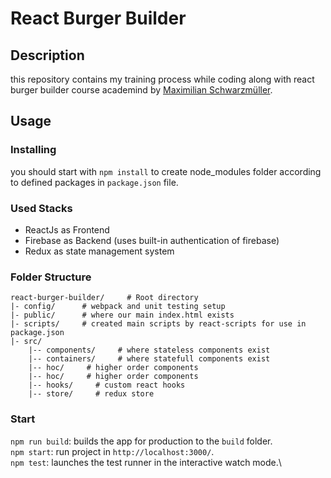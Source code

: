 # React Burger Builder

## Description
this repository contains my training process while coding along with react burger builder course academind by [Maximilian Schwarzmüller](https://www.linkedin.com/in/maximilian-schwarzmueller/).

## Usage

### Installing
you should start with `npm install` to create node_modules folder according to defined packages in `package.json` file.

### Used Stacks

  - ReactJs as Frontend
  - Firebase as Backend (uses built-in authentication of firebase)
  - Redux as state management system

### Folder Structure

```
react-burger-builder/     # Root directory
|- config/      # webpack and unit testing setup
|- public/      # where our main index.html exists
|- scripts/     # created main scripts by react-scripts for use in package.json 
|- src/
    |-- components/     # where stateless components exist
    |-- containers/     # where statefull components exist 
    |-- hoc/     # higher order components 
    |-- hoc/     # higher order components 
    |-- hooks/     # custom react hooks  
    |-- store/     # redux store  

```

### Start

`npm run build`: builds the app for production to the `build` folder.\
`npm start`: run project in `http://localhost:3000/`.\
`npm test`: launches the test runner in the interactive watch mode.\
